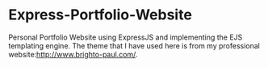 # Express-Portfolio-Website
Personal Portfolio Website using ExpressJS and implementing the EJS templating
engine.
The theme that I have used here is from my professional website:http://www.brighto-paul.com/.

